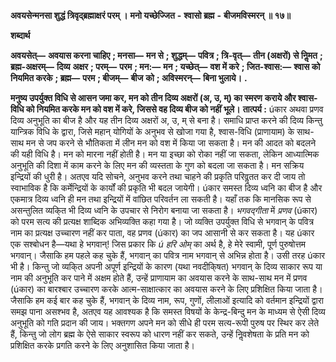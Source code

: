  **अवयसेन्मनसा शुद्धं त्रिवृद्ब्रह्माक्षरं परम् ।** **मनो यच्छेज्जित** **-** **श्वासो ब्रह्म** **-** **बीजमविस्मरन् ॥ १७॥** 

**शब्दार्थ** 

**अवयसेत्—** **अवयास करना चाहिए** **; मनसा—** **मन से** **; शुद्धम्—** **पवित्र** **; त्रि-वृत्—** **तीन (अक्षरों) से निॢमत** **; ब्रह्म-अक्षरम्—** **दिव्य** **अक्षर** **; परम्—** **परम** **; मन:—** **मन** **; यच्छेत्—** **वश में करे** **; जित-श्वास:—** **श्वास को नियमित करके** **; ब्रह्म—** **परम** **; बीजम्—** **बीज** **को** **; अविस्मरन्—** **बिना भुलाये।** **.** 

**मनुष्य उपर्युक्त विधि से आसन जमा कर, मन को तीन दिव्य अक्षरों (अ, उ, म्) का स्मरण** **कराये और श्वास-विधि को नियमित करके मन को वश में करे, जिससे वह दिव्य बीज को नहीं** **भूले।** **तात्पर्य :** úकार अथवा प्रणव दिव्य अनुभूति का बीज है और यह तीन दिव्य अक्षरों अ, उ, म् से बना है। समाधि प्राप्त करने की दिव्य किन्तु यान्त्रिक विधि के द्वारा, जिसे महान् योगियों के अनुभव से खोजा गया है, श्वास-विधि (प्राणायाम) के साथ-साथ मन से जप करने से भौतिकता में लीन मन को वश में किया जा सकता है। मन की आदत को बदलने की यही विधि है। मन को मारना नहीं होती है। मन या इच्छा को रोका नहीं जा सकता, लेकिन आध्यात्मिक अनुभूति की दिशा में काम करने के लिए मन की व्यस्तता के गुण को बदला जा सकता है। मन सक्रिय इन्द्रियों की धुरी है। अतएव यदि सोचने, अनुभव करने तथा चाहने की प्रकृति परिवॢतत कर दी जाय तो स्वाभाविक है कि कर्मेन्द्रियों के कार्यों की प्रकृति भी बदल जायेगी। úकार समस्त दिव्य ध्वनि का बीज है और एकमात्र दिव्य ध्वनि ही मन तथा इन्द्रियों में वांछित परिवर्तन ला सकती है। यहाँ तक कि मानसिक रूप से असन्तुलित व्यकि्त भी दिव्य ध्वनि के उपचार से निरोग बनाया जा सकता है। *भगवद्गीता* में *प्रणव* (úकार) को परम सत्य की प्रत्यक्ष शाब्दिक अभिव्यक्ति कहा गया है। जो व्यक्ति उपर्युक्त विधि से भगवान् के पवित्र नाम का प्रत्यक्ष उच्चारण नहीं कर पाता, वह प्रणव (úकार) का जप आसानी से कर सकता है। यह úकार एक सश्बोधन है—यथा हे भगवान्! जिस प्रकार कि *ú हरि ओम्* का अर्थ है, हे मेरे स्वामी, पूर्ण पुरुषोत्तम भगवान्। जैसाकि हम पहले कह चुके हैं, भगवान् का पवित्र नाम भगवान् से अभिन्न होता है। उसी तरह úकार भी है। किन्तु जो व्यकि्त अपनी अपूर्ण इन्द्रियों के कारण (यथा नवदीकि्षत) भगवान् के दिव्य साकार रूप या नाम की अनुभूति कर पाने में अक्षम होते हैं, उन्हें प्राणायाम का अवयास करने के साथ-साथ मन में प्रणव (úकार) का बारश्बार उच्चारण करके आत्म-साक्षात्कार का अवयास करने के लिए प्रशिक्षित किया जाता है। जैसाकि हम कई बार कह चुके हैं, भगवान् के दिव्य नाम, रूप, गुणों, लीलाओं इत्यादि को वर्तमान इन्द्रियों द्वारा समझ पाना असश्भव है, अतएव यह आवश्यक है कि समस्त विषयों के केन्द्र-बिन्दु मन के माध्यम से ऐसी दिव्य अनुभूति को गति प्रदान की जाय। भक्तगण अपने मन को सीधे ही परम सत्य-रूपी पुरुष पर स्थिर कर लेते हैं, किन्तु जो लोग ब्रह्म के ऐसे साकार स्वरूप को धारण नहीं कर सकते, उन्हें निॢवशेषता के प्रति मन को प्रशिक्षित करके प्रगति करने के लिए अनुशासित किया जाता है। 